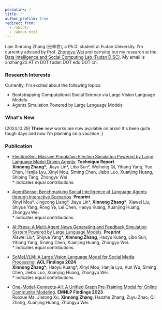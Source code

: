 ```yaml
---
permalink: /
title: ""
author_profile: true
redirect_from: 
  - /about/
  - /about.html
---
```



I am Xinnong Zhang (张辛农), a Ph.D. student at Fudan University. I'm currently advised by Prof. [Zhongyu Wei](http://www.fudan-disc.com/people/zywei) and carrying out my research at the [Data Intelligence and Social Computing Lab (Fudan DISC)](http://www.fudan-disc.com/). My email is xnzhang23 AT m DOT fudan DOT edu DOT cn.

### Research Interests

Currently, I'm excited about the following topics:
- Bootstrapping Computational Social Science via Large Vision Language Models
- Agents Simulation Powered by Large Language Models

### What's New

\[2024.10.29\] **Three** new works are now available on arxiv! It's been quite tough days and now I'm planning on a vacation :)

### Publication
- [ElectionSim: Massive Population Election Simulation Powered by Large Language Model Driven Agents](https://arxiv.org/abs/2410.20746). **Technique Report**  
  **Xinnong Zhang\***, Jiayu Lin\*, Libo Sun\*, Weihong Qi, Yihang Yang, Yue Chen, Hanjia Lyu, Xinyi Mou, Siming Chen, Jiebo Luo, Xuanjing Huang, Shiping Tang, Zhongyu Wei  
  \* indicates equal contributions.

- [AgentSense: Benchmarking Social Intelligence of Language Agents through Interactive Scenarios](https://arxiv.org/abs/2410.19346). **Preprint**  
  Xinyi Mou\*, Jingcong Liang\*, Jiayu Lin\*, **Xinnong Zhang\***, Xiawei Liu, Shiyue Yang, Rong Ye, Lei Chen, Haoyu Kuang, Xuanjing Huang, Zhongyu Wei  
  \* indicates equal contributions.

- [AI-Press: A Multi-Agent News Generating and Feedback Simulation System Powered by Large Language Models](https://arxiv.org/abs/2410.07561). **Preprint**  
  Xiawei Liu\*, Shiyue Yang\*, **Xinnong Zhang**, Haoyu Kuang, Libo Sun, Yihang Yang, Siming Chen, Xuanjing Huang, Zhongyu Wei.  
  \* indicates equal contributions.

- [SoMeLVLM: A Large Vision Language Model for Social Media Processing](https://somelvlm.github.io). **ACL Findings 2024**  
  **Xinnong Zhang\***, Haoyu Kuang\*, Xinyi Mou, Hanjia Lyu, Kun Wu, Siming Chen, Jiebo Luo, Xuanjing Huang, Zhongyu Wei.  
  \* indicates equal contributions.

- [One-Model-Connects-All: A Unified Graph Pre-Training Model for Online Community Modeling](https://aclanthology.org/2023.findings-emnlp.1003/). **EMNLP Findings 2023**  
  Ruoxue Ma, Jiarong Xu, **Xinnong Zhang**, Haozhe Zhang, Zuyu Zhao, Qi Zhang, Xuanjing Huang, Zhongyu Wei.
  
